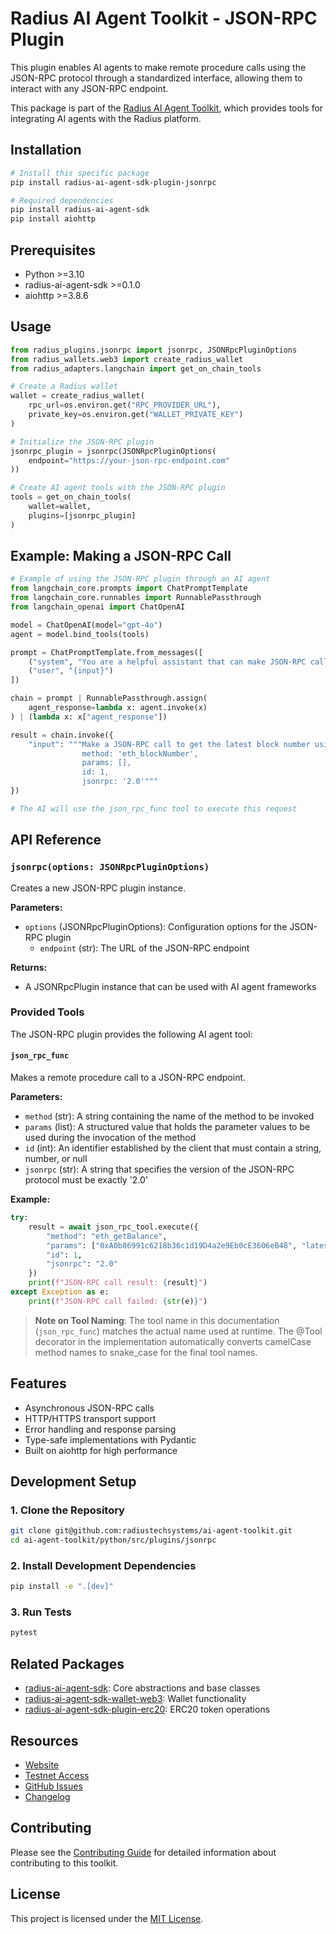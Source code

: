 # Radius AI Agent Toolkit - JSON-RPC Plugin

This plugin enables AI agents to make remote procedure calls using the JSON-RPC protocol through a standardized interface, allowing them to interact with any JSON-RPC endpoint.

This package is part of the [Radius AI Agent Toolkit](https://github.com/radiustechsystems/ai-agent-toolkit), which provides tools for integrating AI agents with the Radius platform.

## Installation

```bash
# Install this specific package
pip install radius-ai-agent-sdk-plugin-jsonrpc

# Required dependencies
pip install radius-ai-agent-sdk
pip install aiohttp
```

## Prerequisites

- Python >=3.10
- radius-ai-agent-sdk >=0.1.0
- aiohttp >=3.8.6

## Usage

```python
from radius_plugins.jsonrpc import jsonrpc, JSONRpcPluginOptions
from radius_wallets.web3 import create_radius_wallet
from radius_adapters.langchain import get_on_chain_tools

# Create a Radius wallet
wallet = create_radius_wallet(
    rpc_url=os.environ.get("RPC_PROVIDER_URL"),
    private_key=os.environ.get("WALLET_PRIVATE_KEY")
)

# Initialize the JSON-RPC plugin
jsonrpc_plugin = jsonrpc(JSONRpcPluginOptions(
    endpoint="https://your-json-rpc-endpoint.com"
))

# Create AI agent tools with the JSON-RPC plugin
tools = get_on_chain_tools(
    wallet=wallet,
    plugins=[jsonrpc_plugin]
)
```

## Example: Making a JSON-RPC Call

```python
# Example of using the JSON-RPC plugin through an AI agent
from langchain_core.prompts import ChatPromptTemplate
from langchain_core.runnables import RunnablePassthrough
from langchain_openai import ChatOpenAI

model = ChatOpenAI(model="gpt-4o")
agent = model.bind_tools(tools)

prompt = ChatPromptTemplate.from_messages([
    ("system", "You are a helpful assistant that can make JSON-RPC calls."),
    ("user", "{input}")
])

chain = prompt | RunnablePassthrough.assign(
    agent_response=lambda x: agent.invoke(x)
) | (lambda x: x["agent_response"])

result = chain.invoke({
    "input": """Make a JSON-RPC call to get the latest block number using:
                method: 'eth_blockNumber',
                params: [],
                id: 1,
                jsonrpc: '2.0'"""
})

# The AI will use the json_rpc_func tool to execute this request
```

## API Reference

### `jsonrpc(options: JSONRpcPluginOptions)`

Creates a new JSON-RPC plugin instance.

**Parameters:**

- `options` (JSONRpcPluginOptions): Configuration options for the JSON-RPC plugin
  - `endpoint` (str): The URL of the JSON-RPC endpoint

**Returns:**

- A JSONRpcPlugin instance that can be used with AI agent frameworks

### Provided Tools

The JSON-RPC plugin provides the following AI agent tool:

#### `json_rpc_func`

Makes a remote procedure call to a JSON-RPC endpoint.

**Parameters:**

- `method` (str): A string containing the name of the method to be invoked
- `params` (list): A structured value that holds the parameter values to be used during the invocation of the method
- `id` (int): An identifier established by the client that must contain a string, number, or null
- `jsonrpc` (str): A string that specifies the version of the JSON-RPC protocol must be exactly '2.0'

**Example:**

```python
try:
    result = await json_rpc_tool.execute({
        "method": "eth_getBalance",
        "params": ["0xA0b86991c6218b36c1d19D4a2e9Eb0cE3606eB48", "latest"],
        "id": 1,
        "jsonrpc": "2.0"
    })
    print(f"JSON-RPC call result: {result}")
except Exception as e:
    print(f"JSON-RPC call failed: {str(e)}")
```

> **Note on Tool Naming**: The tool name in this documentation (`json_rpc_func`) matches the actual name used at runtime. The @Tool decorator in the implementation automatically converts camelCase method names to snake_case for the final tool names.

## Features

- Asynchronous JSON-RPC calls
- HTTP/HTTPS transport support
- Error handling and response parsing
- Type-safe implementations with Pydantic
- Built on aiohttp for high performance

## Development Setup

### 1. Clone the Repository

```bash
git clone git@github.com:radiustechsystems/ai-agent-toolkit.git
cd ai-agent-toolkit/python/src/plugins/jsonrpc
```

### 2. Install Development Dependencies

```bash
pip install -e ".[dev]"
```

### 3. Run Tests

```bash
pytest
```

## Related Packages

- [radius-ai-agent-sdk](https://github.com/radiustechsystems/ai-agent-toolkit/tree/main/python/src/radius_ai_agent_sdk): Core abstractions and base classes
- [radius-ai-agent-sdk-wallet-web3](https://github.com/radiustechsystems/ai-agent-toolkit/tree/main/python/src/wallets/web3): Wallet functionality
- [radius-ai-agent-sdk-plugin-erc20](https://github.com/radiustechsystems/ai-agent-toolkit/tree/main/python/src/plugins/erc20): ERC20 token operations

## Resources

- [Website](https://radiustech.xyz/)
- [Testnet Access](https://docs.radiustech.xyz/radius-testnet-access)
- [GitHub Issues](https://github.com/radiustechsystems/ai-agent-toolkit/issues)
- [Changelog](https://github.com/radiustechsystems/ai-agent-toolkit/blob/main/CHANGELOG.md)

## Contributing

Please see the [Contributing Guide](https://github.com/radiustechsystems/ai-agent-toolkit/blob/main/CONTRIBUTING.md) for detailed information about contributing to this toolkit.

## License

This project is licensed under the [MIT License](https://github.com/radiustechsystems/ai-agent-toolkit/blob/main/LICENSE).